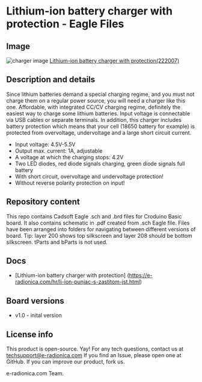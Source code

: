# Lithium-ion battery charger with protection - Eagle Files
## Image
![charger image](https://e-radionica.com/media/catalog/product/d/s/dsc_0469.jpg)
[Lithium-ion battery charger with protection(222007)](https://e-radionica.com/hr/li-ion-punjac-s-zastitom-jst.html)

## Description and details
Since lithium batteries demand a special charging regime, and you must not charge them on a regular power source, you will need a charger like this one. Affordable, with integrated CC/CV charging regime, definitely the easiest way to charge some lithium batteries. Input voltage is connectable via USB cables or separate terminals. In addition, this charger includes battery protection which means that your cell (18650 battery for example) is protected from overvoltage, undervoltage and a large short circuit current.

- Input voltage: 4.5V-5.5V
- Output max. current: 1A, adjustable
- A voltage at which the charging stops: 4.2V
- Two LED diodes, red diode signals charging, green diode signals full battery
- With short circuit, overvoltage and undervoltage protection!
- Without reverse polarity protection on input!

## Repository content
This repo contains Cadsoft Eagle .sch and .brd files for Croduino Basic board. It also contains schematic in .pdf created from .sch Eagle file. 
Files have been arranged into folders for navigating between different versions of board. 
Tip: layer 200 shows top silkscreen and layer 208 should be bottom silkscreen. tParts and bParts is not used.

## Docs
- [Lithium-ion battery charger with protection] (https://e-radionica.com/hr/li-ion-punjac-s-zastitom-jst.html)

## Board versions
- v1.0 - inital version

## License info
This product is open-source. Yay!
For any tech questions, contact us at techsupport@e-radionica.com
If you find an Issue, please open one at GitHub. If you can improve our product, fork us.

e-radionica.com Team.